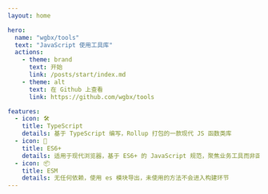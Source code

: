 ```yaml
---
layout: home

hero:
  name: "wgbx/tools"
  text: "JavaScript 使用工具库"
  actions:
    - theme: brand
      text: 开始
      link: /posts/start/index.md
    - theme: alt
      text: 在 Github 上查看
      link: https://github.com/wgbx/tools

features:
  - icon: 🛠️
    title: TypeScript
    details: 基于 TypeScript 编写，Rollup 打包的一款现代 JS 函数类库
  - icon: 🚀
    title: ES6+
    details: 适用于现代浏览器，基于 ES6+ 的 JavaScript 规范，聚焦业务工具而非函数
  - icon: 📦
    title: ESM
    details: 无任何依赖，使用 es 模块导出，未使用的方法不会进入构建环节
---
```


